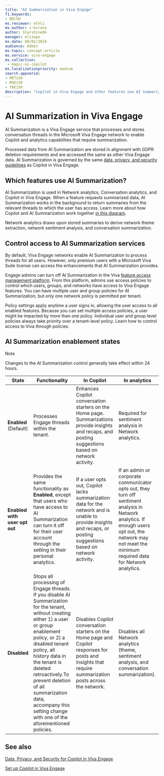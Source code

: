 ```yaml
---
title: "AI Summarization in Viva Engage"
f1.keywords:
- NOCSH
ms.reviewer: ethli
ms.author: v-bvrana
author: Starshine89
manager: elizapo
ms.date: 08/02/2024
audience: Admin
ms.topic: concept-article
ms.service: viva-engage
ms.collection: 
 - magic-ai-copilot
ms.localizationpriority: medium
search.appverid:
- MET150
- MOE150
- YAE150
description: "Copilot in Viva Engage and other features use AI Summarization"
---
```


# AI Summarization in Viva Engage

AI Summarization is a Viva Engage service that processes and stores conversation threads in the Microsoft Viva Engage network to enable Copilot and analytics capabilities that require summarization.

Processed data from AI Summarization are stored in alignment with GDPR deletion requirements and are accessed the same as other Viva Engage data. AI Summarization is governed by the same [data, privacy, and security guidelines](Viva/engage/manage-security-and-compliance/data-privacy-security-copilot-engage) as Copilot in Viva Engage.

## Which features use AI Summarization?

AI Summarization is used in Network analytics, Conversation analytics, and Copilot in Viva Engage. When a feature requests summarized data, AI Summarization works in the background to return summaries from the relevant threads to which the user has access. Learn more about how Copilot and AI Summarization work together [in this diagram](/viva/engage/configure-copilot-for-engage#data-processing-and-storage).

Network analytics draws upon stored summaries to derive network theme extraction, network sentiment analysis, and conversation summarization.

## Control access to AI Summarization services

By default, Viva Engage networks enable AI Summarization to process threads for all users. However, only premium users with a Microsoft Viva Suite license can access the enhancements that AI Summarization provides.

Engage admins can turn off AI Summarization in the Viva [feature access management platform](/viva/feature-access-management). From this platform, admins use access policies to control which users, groups, and networks have access to Viva Engage features. You can have multiple user and group policies for AI Summarization, but only one network policy is permitted per tenant.  

Policy settings apply anytime a user signs in, allowing the user access to all enabled features. Because you can set multiple access policies, a user might be impacted by more than one policy. Individual user and group level policies always take priority over a tenant-level policy. Learn how to control access to Viva through policies.

## AI Summarization enablement states

>[!NOTE]
>Changes to the AI Summarization control generally take effect within 24 hours.

|State| Functionality| In Copilot| In analytics|
|--------|------------|----------|-------------|
|**Enabled** (Default)| Processes Engage threads within the tenant.|Enhances Copilot conversation starters on the Home page. Summarizations provide insights and recaps, and  posting suggestions based on network activity.|Required for sentiment analysis in Network analytics.|
|**Enabled with user opt out**|Provides the same functionality as **Enabled**, except that users who have access to AI Summarization can turn it off for their user account through the setting in their personal analytics.|If a user opts out, Copilot lacks summarization data for the network and is unable to provide insights and recaps, or posting suggestions based on network activity.|If an admin or corporate communicator opts out, they turn off sentiment analysis in Network analytics. If enough users opt out, the network may not meet the minimum required data for Network analytics.|
|**Disabled**|Stops all processing of Engage threads. If you disable AI Summarization for the tenant, without creating either 1) a user or group enablement policy, or 2) a disabled tenant policy, all history data in the tenant is deleted retroactively.To prevent deletion of all summarization data, accompany this setting change with one of the aforementioned policies.|Disables Copilot conversation starters on the Home page and Copilot responses for posts and insights that require summarization posts across the network.|Disables all Network analytics (theme, sentiment analysis, and conversation summarization).|

## See also

[Data, Privacy, and Security for Copilot in Viva Engage](/viva/engage/manage-security-and-compliance/data-privacy-security-copilot-engage)

[Set up Copilot in Viva Engage](/viva/engage/configure-copilot-for-engage)
